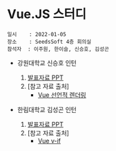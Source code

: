 # Vue.JS 스터디
    일시    : 2022-01-05  
    장소    : SeedsSoft 4층 회의실  
    참석자  : 이주원, 한이슬, 신승호, 김성곤  
  
* 강원대학교 신승호 인턴  
    1. [발표자료 PPT]( https://github.com/seuhong98/Study/blob/main/%EC%94%A8%EC%A6%88%EC%86%8C%ED%94%84%ED%8A%B8_%EB%8F%99%EA%B3%84%20%EC%9D%B8%ED%84%B4%EC%89%BD%20%EC%8A%A4%ED%84%B0%EB%94%94/2022-01-05%20%20/%EC%8B%A0%EC%8A%B9%ED%98%B8/01_05_Vue%20%EC%8B%9C%EC%9E%91%20%ED%95%98%EA%B8%B0_%EC%8B%A0%EC%8A%B9%ED%98%B8.pptx )  
    2. [참고 자료 출처]
        - [Vue 선언적 렌더링]( https://kr.vuejs.org/v2/guide/index.html )  
    
* 한림대학교 김성곤 인턴  
    1. [발표자료 PPT]( https://github.com/seuhong98/Study/blob/main/%EC%94%A8%EC%A6%88%EC%86%8C%ED%94%84%ED%8A%B8_%EB%8F%99%EA%B3%84%20%EC%9D%B8%ED%84%B4%EC%89%BD%20%EC%8A%A4%ED%84%B0%EB%94%94/2022-01-05%20%20/%EA%B9%80%EC%84%B1%EA%B3%A4/01_05_Vue%20v-if%20v-for_%EA%B9%80%EC%84%B1%EA%B3%A4.pptx )  
    2. [참고 자료 출처]
        - [Vue v-if]( https://kr.vuejs.org/v2/guide/conditional.html )  
